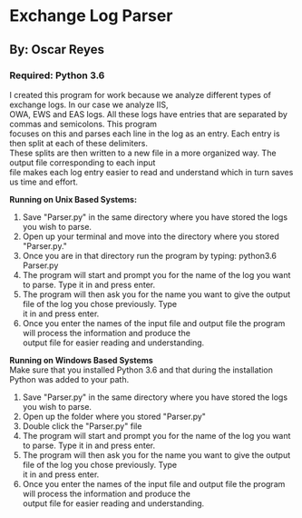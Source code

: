# Exchange Log Parser
## By: Oscar Reyes

### Required: Python 3.6 

I created this program for work because we analyze different types of exchange logs. In our case we analyze IIS,  
OWA, EWS and EAS logs. All these logs have entries that are separated by commas and semicolons. This program  
focuses on this and parses each line in the log as an entry. Each entry is then split at each of these delimiters.  
These splits are then written to a new file in a more organized way. The output file corresponding to each input  
file makes each log entry easier to read and understand which in turn saves us time and effort.


**Running on Unix Based Systems:**  
1. Save "Parser.py" in the same directory where you have stored the logs you wish to parse.  
2. Open up your terminal and move into the directory where you stored "Parser.py."  
3. Once you are in that directory run the program by typing: python3.6 Parser.py  
4. The program will start and prompt you for the name of the log you want to parse. Type it in and press enter.
5. The program will then ask you for the name you want to give the output file of the log you chose previously. Type  
it in and press enter.
6. Once you enter the names of the input file and output file the program will process the information and produce the  
output file for easier reading and understanding.  


**Running on Windows Based Systems**  
Make sure that you installed Python 3.6 and that during the installation Python was added to your path.  

1. Save "Parser.py" in the same directory where you have stored the logs you wish to parse.  
2. Open up the folder where you stored "Parser.py"  
3. Double click the "Parser.py" file
4. The program will start and prompt you for the name of the log you want to parse. Type it in and press enter.
5. The program will then ask you for the name you want to give the output file of the log you chose previously. Type  
it in and press enter.
6. Once you enter the names of the input file and output file the program will process the information and produce the  
output file for easier reading and understanding.  





